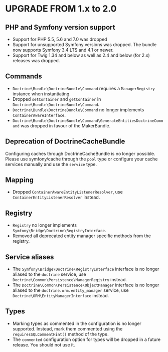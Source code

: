 UPGRADE FROM 1.x to 2.0
=======================

PHP and Symfony version support
-------------------------------

 * Support for PHP 5.5, 5.6 and 7.0 was dropped
 * Support for unsupported Symfony versions was dropped. The bundle now supports
   Symfony 3.4 LTS and 4.1 or newer.
 * Support for Twig 1.34 and below as well as 2.4 and below (for 2.x) releases
   was dropped.

Commands
--------

 * `Doctrine\Bundle\DoctrineBundle\Command` requires a `ManagerRegistry`
   instance when instantiating.
 * Dropped `setContainer` and `getContainer` in
   `Doctrine\Bundle\DoctrineBundle\Command`.
 * `Doctrine\Bundle\DoctrineBundle\Command` no longer implements
   `ContainerAwareInterface`.
 * `Doctrine\Bundle\DoctrineBundle\Command\GenerateEntitiesDoctrineCommand` was
   dropped in favour of the MakerBundle.

Deprecation of DoctrineCacheBundle
----------------------------------

Configuring caches through DoctrineCacheBundle is no longer possible. Please use
symfony/cache through the `pool` type or configure your cache services manually
and use the `service` type.

Mapping
-------

 * Dropped `ContainerAwareEntityListenerResolver`, use
   `ContainerEntityListenerResolver` instead.

Registry
--------

 * `Registry` no longer implements `Symfony\Bridge\Doctrine\RegistryInterface`.
 * Removed all deprecated entity manager specific methods from the registry.

Service aliases
---------------

 * The `Symfony\Bridge\Doctrine\RegistryInterface` interface is no longer aliased
   to the `doctrine` service, use `Doctrine\Common\Persistence\ManagerRegistry`
   instead.
 * The `Doctrine\Common\Persistence\ObjectManager` interface is no longer
   aliased to the `doctrine.orm.entity_manager` service, use
   `Doctrine\ORM\EntityManagerInterface` instead.

Types
-----

 * Marking types as commented in the configuration is no longer supported.
   Instead, mark them commented using the `requiresSQLCommentHint()` method of
   the type.
 * The `commented` configuration option for types will be dropped in a future
   release. You should not use it.
